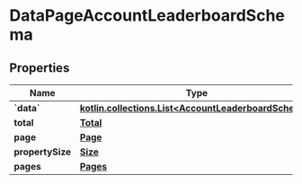
# DataPageAccountLeaderboardSchema

## Properties
Name | Type | Description | Notes
------------ | ------------- | ------------- | -------------
**&#x60;data&#x60;** | [**kotlin.collections.List&lt;AccountLeaderboardSchema&gt;**](AccountLeaderboardSchema.md) |  | 
**total** | [**Total**](Total.md) |  | 
**page** | [**Page**](Page.md) |  | 
**propertySize** | [**Size**](Size.md) |  | 
**pages** | [**Pages**](Pages.md) |  |  [optional]



